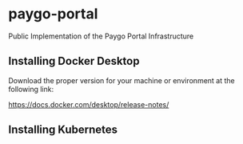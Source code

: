 # paygo-portal
Public Implementation of the Paygo Portal Infrastructure

## Installing Docker Desktop

Download the proper version for your machine or environment at the following
link:

https://docs.docker.com/desktop/release-notes/

## Installing Kubernetes
